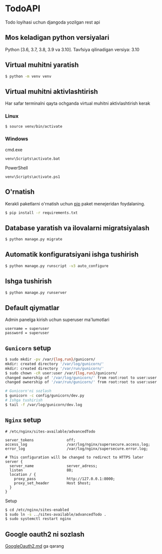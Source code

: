 # TodoAPI
Todo loyihasi uchun djangoda yozilgan rest api



## Mos keladigan python versiyalari
Python [3.6, 3.7, 3.8, 3.9 va 3.10].
Tavfsiya qilinadigan versiya: 3.10


## Virtual muhitni yaratish
```bash
$ python -m venv venv
```


## Virtual muhitni aktivlashtirish
Har safar terminalni qayta ochganda virtual muhitni aktivlashtirish kerak

### Linux
```bash
$ source venv/bin/activate
```

### Windows
cmd.exe
```commandline
venv\Scripts\activate.bat
```
PowerShell
```commandline
venv\Scripts\activate.ps1
```


## O'rnatish
Kerakli paketlarni o'rnatish uchun [pip](https://pip.pypa.io/en/stable/) paket menejeridan  foydalaning.
```bash
$ pip install -r requirements.txt
```


## Database yaratish va ilovalarni migratsiyalash
```bash
$ python manage.py migrate
```


## Automatik konfiguratsiyani ishga tushirish
```bash
$ python manage.py runscript -v3 auto_configure
```


## Ishga tushirish
```bash
$ python manage.py runserver
```

## Default qiymatlar
Admin panelga kirish uchun superuser ma'lumotlari
```text
username = superuser
password = superuser
```

## `Gunicorn` setup
```bash
$ sudo mkdir -pv /var/{log,run}/gunicorn/
mkdir: created directory '/var/log/gunicorn/'
mkdir: created directory '/var/run/gunicorn/'
$ sudo chown -cR user:user /var/{log,run}/gunicorn/
changed ownership of '/var/log/gunicorn/' from root:root to user:user
changed ownership of '/var/run/gunicorn/' from root:root to user:user

# Gunicorn'ni sozlash
$ gunicorn -c config/gunicorn/dev.py
# Ishga tushirish
$ tail -f /var/log/gunicorn/dev.log
```

## `Nginx` setup
```ignorelang
# /etc/nginx/sites-available/advancedTodo

server_tokens               off;
access_log                  /var/log/nginx/supersecure.access.log;
error_log                   /var/log/nginx/supersecure.error.log;

# This configuration will be changed to redirect to HTTPS later
server {
  server_name               server_adress;
  listen                    80;
  location / {
    proxy_pass              http://127.0.0.1:8000;
    proxy_set_header        Host $host;
  }
}
```
Setup
```bash
$ cd /etc/nginx/sites-enabled
$ sudo ln -s ../sites-available/advancedTodo .
$ sudo systemctl restart nginx
```


## Google oauth2 ni sozlash
[GoogleOauth2.md](https://github.com/Jahongir-Qurbonov/TodoAPI/blob/main/GoogleOauth2.md) ga qarang

